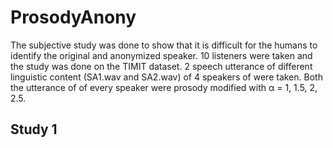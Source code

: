 # ProsodyAnony
The subjective study was done to show that it is difficult for the humans to identify the original and anonymized speaker. 10 listeners were taken and the study was done on the TIMIT dataset. 2 speech utterance of different linguistic content (SA1.wav and SA2.wav) of 4 speakers of were taken. Both the utterance of of every speaker were prosody modified with α = 1, 1.5, 2, 2.5.
## Study 1

